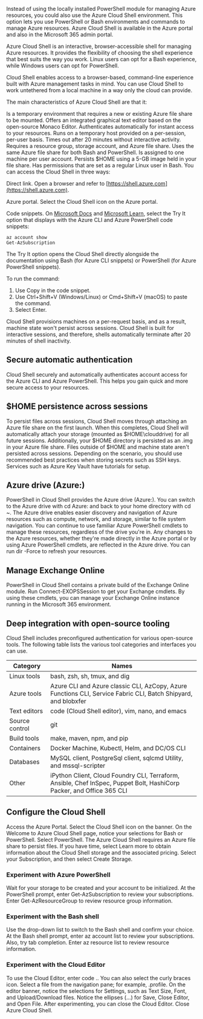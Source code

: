 Instead of using the locally installed PowerShell module for managing Azure resources, you could also use the Azure Cloud Shell environment. This option lets you use PowerShell or Bash environments and commands to manage Azure resources. Azure Cloud Shell is available in the Azure portal and also in the Microsoft 365 admin portal.

Azure Cloud Shell is an interactive, browser-accessible shell for managing Azure resources. It provides the flexibility of choosing the shell experience that best suits the way you work. Linux users can opt for a Bash experience, while Windows users can opt for PowerShell.

Cloud Shell enables access to a browser-based, command-line experience built with Azure management tasks in mind. You can use Cloud Shell to work untethered from a local machine in a way only the cloud can provide.

The main characteristics of Azure Cloud Shell are that it:

Is a temporary environment that requires a new or existing Azure file share to be mounted.
Offers an integrated graphical text editor based on the open-source Monaco Editor.
Authenticates automatically for instant access to your resources.
Runs on a temporary host provided on a per-session, per-user basis.
Times out after 20 minutes without interactive activity.
Requires a resource group, storage account, and Azure file share.
Uses the same Azure file share for both Bash and PowerShell.
Is assigned to one machine per user account.
Persists $HOME using a 5-GB image held in your file share.
Has permissions that are set as a regular Linux user in Bash.
You can access the Cloud Shell in three ways:

Direct link. Open a browser and refer to [https://shell.azure.com](https://shell.azure.com).

Azure portal. Select the Cloud Shell icon on the Azure portal.

Code snippets. On [Microsoft Docs](https://learn.microsoft.com/en-us/) and [Microsoft Learn](https://learn.microsoft.com/en-us/training/), select the Try It option that displays with the Azure CLI and Azure PowerShell code snippets:

``` pwsh
az account show
Get-AzSubscription
```
The Try It option opens the Cloud Shell directly alongside the documentation using Bash (for Azure CLI snippets) or PowerShell (for Azure PowerShell snippets).

To run the command:

1. Use Copy in the code snippet.
2. Use Ctrl+Shift+V (Windows/Linux) or Cmd+Shift+V (macOS) to paste the command.
3. Select Enter.

Cloud Shell provisions machines on a per-request basis, and as a result, machine state won't persist across sessions. Cloud Shell is built for interactive sessions, and therefore, shells automatically terminate after 20 minutes of shell inactivity.


## Secure automatic authentication
Cloud Shell securely and automatically authenticates account access for the Azure CLI and Azure PowerShell. This helps you gain quick and more secure access to your resources.

## $HOME persistence across sessions
To persist files across sessions, Cloud Shell moves through attaching an Azure file share on the first launch. When this completes, Cloud Shell will automatically attach your storage (mounted as $HOME\clouddrive) for all future sessions. Additionally, your $HOME directory is persisted as an .img in your Azure file share. Files outside of $HOME and machine state aren't persisted across sessions. Depending on the scenario, you should use recommended best practices when storing secrets such as SSH keys. Services such as Azure Key Vault have tutorials for setup.

## Azure drive (Azure:)
PowerShell in Cloud Shell provides the Azure drive (Azure:). You can switch to the Azure drive with cd Azure: and back to your home directory with cd ~. The Azure drive enables easier discovery and navigation of Azure resources such as compute, network, and storage, similar to file system navigation. You can continue to use familiar Azure PowerShell cmdlets to manage these resources, regardless of the drive you're in. Any changes to the Azure resources, whether they're made directly in the Azure portal or by using Azure PowerShell cmdlets, are reflected in the Azure drive. You can run dir -Force to refresh your resources.

## Manage Exchange Online
PowerShell in Cloud Shell contains a private build of the Exchange Online module. Run Connect-EXOPSSession to get your Exchange cmdlets. By using these cmdlets, you can manage your Exchange Online instance running in the Microsoft 365 environment.

## Deep integration with open-source tooling
Cloud Shell includes preconfigured authentication for various open-source tools. The following table lists the various tool categories and interfaces you can use.

|Category|	Names|
| --- | --- |
|Linux tools|	bash, zsh, sh, tmux, and dig|
|Azure tools|	Azure CLI and Azure classic CLI, AzCopy, Azure Functions CLI, Service Fabric CLI, Batch Shipyard, and blobxfer|
|Text editors|	code (Cloud Shell editor), vim, nano, and emacs|
|Source control|	git|
|Build tools|	make, maven, npm, and pip|
|Containers|	Docker Machine, Kubectl, Helm, and DC/OS CLI|
|Databases|	MySQL client, PostgreSql client, sqlcmd Utility, and mssql-scripter|
|Other|	iPython Client, Cloud Foundry CLI, Terraform, Ansible, Chef InSpec, Puppet Bolt, HashiCorp Packer, and Office 365 CLI|

## Configure the Cloud Shell
Access the Azure Portal.
Select the Cloud Shell icon on the banner.
On the Welcome to Azure Cloud Shell page, notice your selections for Bash or PowerShell. Select PowerShell.
The Azure Cloud Shell requires an Azure file share to persist files. If you have time, select Learn more to obtain information about the Cloud Shell storage and the associated pricing.
Select your Subscription, and then select Create Storage.

### Experiment with Azure PowerShell
Wait for your storage to be created and your account to be initialized.
At the PowerShell prompt, enter Get-AzSubscription to review your subscriptions.
Enter Get-AzResourceGroup to review resource group information.

### Experiment with the Bash shell
Use the drop-down list to switch to the Bash shell and confirm your choice.
At the Bash shell prompt, enter az account list to review your subscriptions. Also, try tab completion.
Enter az resource list to review resource information.

### Experiment with the Cloud Editor
To use the Cloud Editor, enter code .. You can also select the curly braces icon.
Select a file from the navigation pane; for example, .profile.
On the editor banner, notice the selections for Settings, such as Text Size, Font, and Upload/Download files.
Notice the ellipses (...) for Save, Close Editor, and Open File.
After experimenting, you can close the Cloud Editor.
Close Azure Cloud Shell.